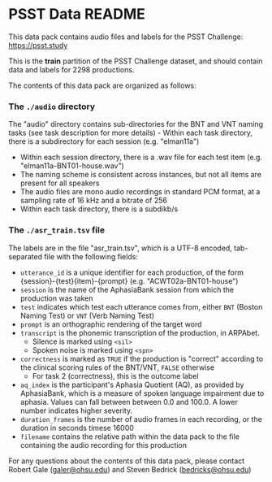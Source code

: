 # PSST Data README

This data pack contains audio files and labels for the PSST Challenge: https://psst.study

This is the **train** partition of the PSST Challenge dataset, and should contain data and labels for 2298 productions.

The contents of this data pack are organized as follows:

### The `./audio` directory
The "audio" directory contains sub-directories for the BNT and VNT naming tasks (see task description for more details)
    - Within each task directory, there is a subdirectory for each session (e.g. "elman11a")
  - Within each session directory, there is a .wav file for each test item (e.g. "elman11a-BNT01-house.wav")
  - The naming scheme is consistent across instances, but not all items are present for all speakers
  - The audio files are mono audio recordings in standard PCM format, at a sampling rate of 16 kHz and a bitrate of 256 
  - Within each task directory, there is a subdikb/s

### The `./asr_train.tsv` file

The labels are in the file "asr_train.tsv", which is a UTF-8 encoded, tab-separated file with the following fields:

  - `utterance_id` is a unique identifier for each production, of the form {session}-{test}{item}-{prompt} (e.g. "ACWT02a-BNT01-house")
  - `session` is the name of the AphasiaBank session from which the production was taken
  - `test` indicates which test each utterance comes from, either `BNT` (Boston Naming Test) or `VNT` (Verb Naming Test)
  - `prompt` is an orthographic rendering of the target word
  - `transcript` is the phonemic transcription of the production, in ARPAbet.
      - Silence is marked using `<sil>`
      - Spoken noise is marked using `<spn>`
  - `correctness` is marked as `TRUE` if the production is "correct" according to the clinical scoring rules of the BNT/VNT, `FALSE` otherwise
      - For task 2 (correctness), this is the outcome label
  - `aq_index` is the participant's Aphasia Quotient (AQ), as provided by AphasiaBank, which is a measure of spoken language impairment due to aphasia. Values can fall between between 0.0 and 100.0. A lower number indicates higher severity.
  - `duration_frames` is the number of audio frames in each recording, or the duration in seconds timese 16000
  - `filename` contains the relative path within the data pack to the file containing the audio recording for this production

For any questions about the contents of this data pack, please contact Robert Gale (galer@ohsu.edu) and Steven Bedrick (bedricks@ohsu.edu)